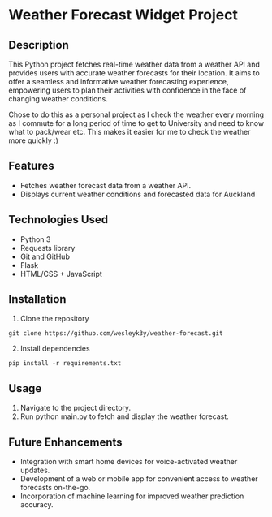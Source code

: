 # Weather Forecast Widget Project

## Description
This Python project fetches real-time weather data from a weather API and provides users with accurate weather forecasts for their location. It aims to offer a seamless and informative weather forecasting experience, empowering users to plan their activities with confidence in the face of changing weather conditions. 

Chose to do this as a personal project as I check the weather every morning as I commute for a long period of time to get to University and need to know what to pack/wear etc. This makes it easier for me to check the weather more quickly :)

## Features
- Fetches weather forecast data from a weather API.
- Displays current weather conditions and forecasted data for Auckland

## Technologies Used
- Python 3
- Requests library
- Git and GitHub
- Flask
- HTML/CSS + JavaScript

## Installation
1. Clone the repository
```
git clone https://github.com/wesleyk3y/weather-forecast.git
```
2. Install dependencies
```
pip install -r requirements.txt
```

## Usage
1. Navigate to the project directory.
2. Run python main.py to fetch and display the weather forecast.

## Future Enhancements
- Integration with smart home devices for voice-activated weather updates.
- Development of a web or mobile app for convenient access to weather forecasts on-the-go.
- Incorporation of machine learning for improved weather prediction accuracy.
